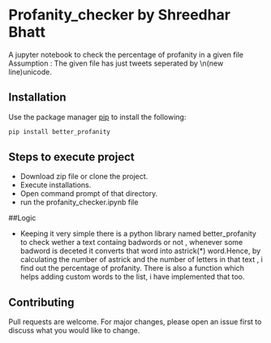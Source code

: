 # Profanity_checker by Shreedhar Bhatt

A jupyter notebook to check the percentage of profanity in a given file<br>
Assumption : The given file has just tweets seperated by \n(new line)unicode.<br>

## Installation
Use the package manager [pip](https://pip.pypa.io/en/stable/) to install the following:

```bash
pip install better_profanity
```

## Steps to execute project
- Download zip file or clone the project.<br>
- Execute installations.<br>
- Open command prompt of that directory.<br>
- run the profanity_checker.ipynb file

##Logic
- Keeping it very simple there is a python library named better_profanity to check wether a text containg badwords or not , whenever some badword is deceted it converts that word into astrick(*) word.Hence, by calculating the number of astrick and the number of letters in that text , i find out the percentage of profanity. There is also a function which helps adding custom words to the list, i have implemented that too.

## Contributing
Pull requests are welcome. For major changes, please open an issue first to discuss what you would like to change.
